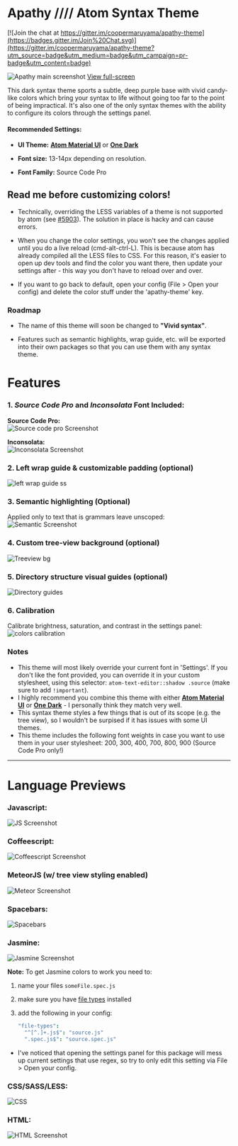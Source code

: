 # Apathy   ////  Atom Syntax Theme

[![Join the chat at https://gitter.im/coopermaruyama/apathy-theme](https://badges.gitter.im/Join%20Chat.svg)](https://gitter.im/coopermaruyama/apathy-theme?utm_source=badge&utm_medium=badge&utm_campaign=pr-badge&utm_content=badge)

![Apathy main
screenshot](https://www.dropbox.com/s/drf557efo3dwfk3/hero.png?dl=1)
[View full-screen](https://www.dropbox.com/s/dt8y45icuw6co8e/full-screen.png?dl=0)


This dark syntax theme sports a subtle, deep purple base with vivid candy-like colors which bring your syntax to life without going too far to the point of being impractical. It's also one of the only syntax themes with the ability to configure its colors through the settings panel.

#### Recommended Settings:

* **UI Theme:**  **[Atom Material UI](https://atom.io/themes/atom-material-ui)** or **[One Dark](https://github.com/atom/one-dark-ui)**

* **Font size:** 13-14px depending on resolution.

* **Font Family:** Source Code Pro


## Read me before customizing colors!

* Technically, overriding the LESS variables of a theme is not supported by atom (see [#5903](https://github.com/atom/atom/issues/5903)). The solution in place is hacky and can cause errors.

* When you change the color settings, you won't see the changes applied until you do a live reload (cmd-alt-ctrl-L). This is because atom has already compiled all the LESS files to CSS. For this reason, it's easier to open up dev tools and find the color you want there, then update your settings after - this way you don't have to reload over and over.

* If you want to go back to default, open your config (File > Open your config) and delete the color stuff under the 'apathy-theme' key.


### Roadmap

* The name of this theme will soon be changed to **"Vivid syntax"**.

* Features such as semantic highlights, wrap guide, etc. will be exported into their own packages so that you can use them with any syntax theme.


# Features

### 1. _Source Code Pro_ and _Inconsolata_ Font Included:  

**Source Code Pro:**  
![Source code pro Screenshot](https://s3.amazonaws.com/f.cl.ly/items/3C0y3L400K2S0g2F132o/Image%202015-06-03%20at%202.19.53%20AM.png)

**Inconsolata:**  
![Inconsolata Screenshot](https://s3.amazonaws.com/f.cl.ly/items/0W0N2F181t2k0Z0a2M3x/Image%202015-06-03%20at%202.20.22%20AM.png)



### 2. Left wrap guide & customizable padding (optional)  
![left wrap guide ss](https://s3.amazonaws.com/f.cl.ly/items/0e3O2E2s472q1w15383y/Image%202015-06-03%20at%202.37.21%20AM.png)



### 3. Semantic highlighting (Optional)

Applied only to text that is grammars leave unscoped:  
![Semantic Screenshot](https://s3.amazonaws.com/f.cl.ly/items/2p1F2I451d3n3l0Z1M3p/Image%202015-06-03%20at%202.23.51%20AM.png)



### 4. Custom tree-view background (optional)

![Treeview bg](https://s3.amazonaws.com/f.cl.ly/items/1Y0g3E3G2C1t161A1i1q/treeview.png)



### 5. Directory structure visual guides (optional)

![Directory guides](https://s3.amazonaws.com/f.cl.ly/items/2L0z3R2K1Y1w3L3x3y2E/Image%202015-06-03%20at%202.26.45%20AM.png)

### 6. Calibration

Calibrate brightness, saturation, and contrast in the settings panel:
![colors calibration](https://www.dropbox.com/s/luij8bj2hzzzyjs/Screenshot%202015-07-24%2005.00.44.png?dl=1)



### Notes
  - This theme will most likely override your current font in 'Settings'. If you don't like the font provided, you can override it in your custom stylesheet, using this selector: `atom-text-editor::shadow .source` (make sure to add `!important`).
  - I highly recommend you combine this theme with either **[Atom Material UI](https://atom.io/themes/atom-material-ui)** or **[One Dark](https://github.com/atom/one-dark-ui)** - I personally think they match very well.
  - This syntax theme styles a few things that is out of its scope (e.g. the tree view), so I wouldn't be surpised if it has issues with some UI themes.
  - This theme includes the following font weights in case you want to use them in your user stylesheet: 200, 300, 400, 700, 800, 900 (Source Code Pro only!)


---

# Language Previews

### Javascript:
![JS Screenshot](https://www.dropbox.com/s/k16waf5hwbbyj4h/Screenshot%202015-07-25%2022.49.41.png?dl=1)

### Coffeescript:
![Coffeescript Screenshot](https://www.dropbox.com/s/j3v86tzekwbx9ie/Screenshot%202015-07-26%2012.19.55.png?dl=1)

### MeteorJS (w/ tree view styling enabled)
![Meteor Screenshot](https://www.dropbox.com/s/v3jowyau6q1dtt1/Screenshot%202015-07-26%2012.48.00.png?dl=1)

### Spacebars:
![Spacebars](https://s3.amazonaws.com/f.cl.ly/items/3J070V2h070X182c3F1R/Image%202015-05-01%20at%207.42.33%20PM.png)

### Jasmine:
![Jasmine
Screenshot](https://s3.amazonaws.com/f.cl.ly/items/2P453t1f2E250B1u2U3c/Image%202015-05-26%20at%209.46.57%20PM.png)

**Note:** To get Jasmine colors to work you need to:
  1.  name your files `someFile.spec.js`
  2.  make sure you have [file types](https://atom.io/packages/file-types) installed
  3.  add the following in your config:

      ```coffee
      "file-types":
        "^[^.]+.js$": "source.js"
        ".spec.js$": "source.spec.js"
      ```
* I've noticed that opening the settings panel for this package will mess up current settings that use regex, so try to only edit this setting via File > Open your config.

### CSS/SASS/LESS:
![CSS](https://s3.amazonaws.com/f.cl.ly/items/2Q1H1W2R3o2F0C2b043K/Image%202015-05-01%20at%207.41.18%20PM.png)

### HTML:
![HTML Screenshot](https://s3.amazonaws.com/f.cl.ly/items/0L3E1F1F1r3G2y242a0E/Image%202015-05-01%20at%207.39.59%20PM.png)
